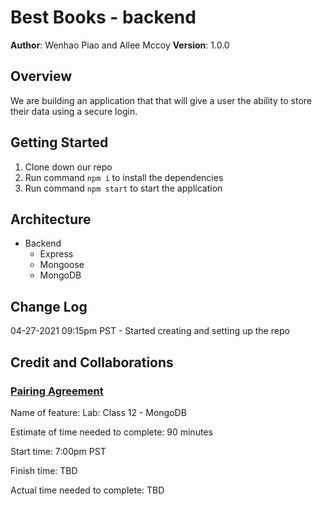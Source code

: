 # Best Books - backend

**Author**: Wenhao Piao and Allee Mccoy
**Version**: 1.0.0

## Overview

We are building an application that that will give a user the ability to store their data using a secure login.

## Getting Started

1. Clone down our repo
2. Run command `npm i` to install the dependencies
3. Run command `npm start` to start the application

## Architecture

- Backend
  - Express
  - Mongoose
  - MongoDB

## Change Log

04-27-2021 09:15pm PST - Started creating and setting up the repo

<!-- Keep up to date with time stamps -->

## Credit and Collaborations

### [Pairing Agreement](https://docs.google.com/document/d/1znu6MTM9vm8T0q_IETf-pIXuF1g-FETS-rX1Za4kqm8/edit)

Name of feature: Lab: Class 12 - MongoDB

Estimate of time needed to complete: 90 minutes

Start time: 7:00pm PST

Finish time: TBD

Actual time needed to complete: TBD
